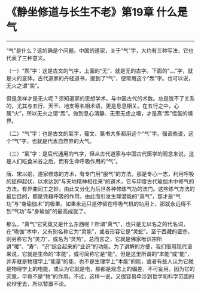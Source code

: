 # 《静坐修道与长生不老》第19章 什么是气

------

“气”是什么？这的确是个问题。中国的道家，关于“气”字，大约有三种写法，它也代表了三种意义。

（一）“炁”字：这是古文的气字，上面的“无”，就是无的古字。下面的“灬”字，就是火的变体。古代道家的丹经道书，提到了“气”，便常用这个“炁”字。也可以说，无火之谓“炁”。

但是怎样才是无火呢？须知道家的思想学术，与中国古代的术数。总是脱不了关系的，尤其与五行、天干、地支等名相术语，更是息息相关。在五行之中，心属“火”，所以无火之谓“炁”。做到息心清静、无思无虑之境，才是真“炁”缊氤的境界。

（二）“气”字：也是古文的氣字，籀文、篆书大多都用这个“气”字。强调些说，这个“气”字，也就是代表自然界的大气。

（三）“氣”字：是后代通用的气字，但从古代道家与中国古代医学的观念来说，这是人们吃食米谷之后，而有生命呼吸作用的“气”。

唐、宋以前，道家修炼的方术，有专门用“服气”的方法。那是专心一志，利用呼吸的屈伸起伏，以求达到“与天地精神相往来”的道术，它与印度古代瑜伽术中修气的方法，有异曲同工之妙，由此又分化为后世各种修炼气功的法门。这些炼气方法的最后目的，都是凭藉呼吸的作用，由此而引发生理潜能的“真气”，那才是“气功”与“身瑜伽术”的极果。如果永远只是停留在呼吸气机的功用上，那就永远得不到“气功”与“身瑜伽”的最高成就了。

那么，“真气”它究竟又是什么东西呢？所谓“真气”，也只是无以名之的代名词，在“瑜伽”术中，又有别名称它为“灵能”，或者形容它是“灵蛇”。至于西藏的密宗，则另称它为“灵力”，或名为“灵热”。总而言之，它就是佛家唯识宗所讲“暧”、“寿”、“识”综合起来的“业识”的功能。为了讲解的方便，我们借用现代语来说，它就是生命的“本能”，或可简称它是“能”。但是这里所谓的“本能”或“能”，并非就是物理学上“能量”的能，也不是生理学上“本能”的能，或者有些人认为它就是物理学上的电能，或认为它就是电，那都是观念上的偏差，不可妄用。因为它的究竟，毕竟不是“物”的作用。不过，这样一说，又很容易牵涉到哲学和科学范围的论辩里去，所以暂置不论。